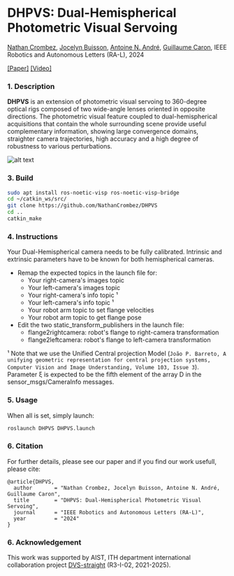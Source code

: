 # DHPVS: Dual-Hemispherical Photometric Visual Servoing
[Nathan Crombez](http://nathancrombez.free.fr/), [Jocelyn Buisson](https://www.ciad-lab.fr/jocelyn_buisson/), [Antoine N. André](https://antoineandre.github.io/), [Guillaume Caron](https://home.mis.u-picardie.fr/~g-caron), IEEE Robotics and Autonomous Letters (RA-L), 2024

[[Paper]](http://nathancrombez.free.fr/) [[Video]](https://www.youtube.com/watch?v=hoYNN9570LE)

### 1. Description
**DHPVS** is an extension of photometric visual servoing to 360-degree optical rigs
composed of two wide-angle lenses oriented in opposite directions.
The photometric visual feature coupled to dual-hemispherical
acquisitions that contain the whole surrounding scene provide
useful complementary information, showing large convergence domains,
straighter camera trajectories, high accuracy and a high degree of 
robustness to various perturbations.

![alt text](https://raw.githubusercontent.com/NathanCrombez/DHPVS/main/img/DHPVS.gif)

### 3. Build
```bash
sudo apt install ros-noetic-visp ros-noetic-visp-bridge
cd ~/catkin_ws/src/
git clone https://github.com/NathanCrombez/DHPVS
cd ..
catkin_make
```

### 4. Instructions
Your Dual-Hemispherical camera needs to be fully calibrated.
Intrinsic and extrinsic parameters have to be known for both hemispherical cameras.
* Remap the expected topics in the launch file for: 
  * Your right-camera's images topic
  * Your left-camera's images topic
  * Your right-camera's info topic ¹
  * Your left-camera's info topic ¹
  * Your robot arm topic to set flange velocities
  * Your robot arm topic to get flange pose
* Edit the two static_transform_publishers in the launch file:
  * flange2rightcamera: robot's flange to right-camera transformation
  * flange2leftcamera: robot's flange to left-camera transformation 

¹ Note that we use the Unified Central projection Model (`João P. Barreto,
A unifying geometric representation for central projection systems,
Computer Vision and Image Understanding, Volume 103, Issue 3`). 
Parameter ξ is expected to be the fifth element of the array D in the sensor_msgs/CameraInfo messages.

### 5. Usage
When all is set, simply launch: 
```bash
roslaunch DHPVS DHPVS.launch
```

### 6. Citation

For further details, please see our paper and if you find our work usefull, please cite:
```
@article{DHPVS,
  author       = "Nathan Crombez, Jocelyn Buisson, Antoine N. André, Guillaume Caron", 
  title        = "DHPVS: Dual-Hemispherical Photometric Visual Servoing",
  journal      = "IEEE Robotics and Autonomous Letters (RA-L)",
  year         = "2024"
}
```

### 6. Acknowledgement
This work was supported by AIST, ITH department international collaboration project [DVS-straight](https://unit.aist.go.jp/jrl-22022/en/projects/project-dvsstraight.html) (R3-I-02, 2021-2025).